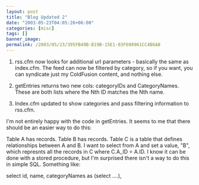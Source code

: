 ```yaml
---
layout: post
title: "Blog Updated 2"
date: "2003-05-23T04:05:26+06:00"
categories: [misc]
tags: []
banner_image: 
permalink: /2003/05/23/395FB49B-B19B-15E1-03F698961CC4B6A8
---
```


1) rss.cfm now looks for additional url parameters - basically the same as index.cfm. The feed can now be filtered by category, so if you want, you can syndicate just my ColdFusion content, and nothing else.

2) getEntries returns two new cols: categoryIDs and CategoryNames. These are both lists where the Nth ID matches the Nth name.

3) Index.cfm updated to show categories and pass filtering information to rss.cfm.

I'm not entirely happy with the code in getEntries. It seems to me that there should be an easier way to do this:

Table A has records. Table B has records. Table C is a table that defines relationships between A and B. I want to select from A and set a value, "B", which represnts all the records in C where C.A_ID = A.ID. I know it can be done with a stored procedure, but I'm surprised there isn't a way to do this in simple SQL. Something like:

select id, name, categoryNames as (select ....),